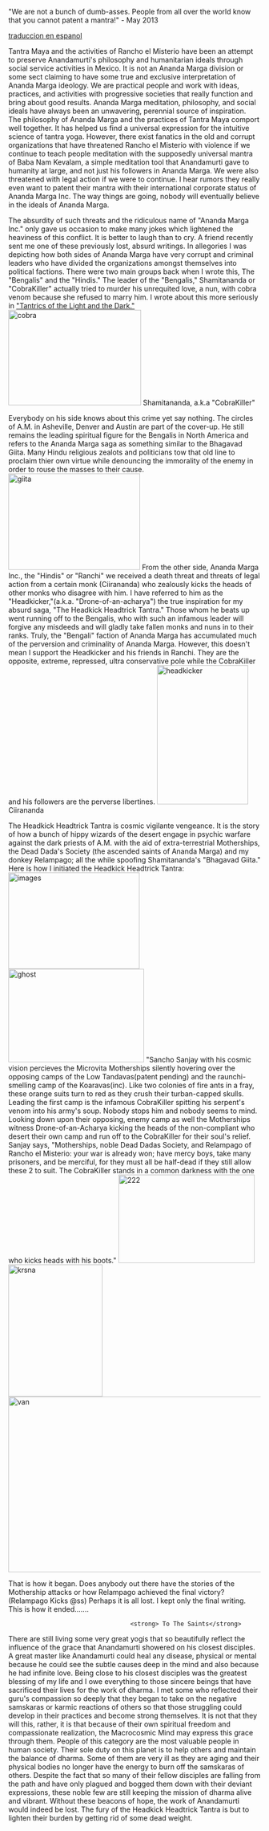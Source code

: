 
"We are not a bunch of dumb-asses.  People from all over the world know that you cannot patent a mantra!"  - May 2013

<a href="http://elmisterio.org/ananda-marga-inc/">traduccion en espanol</a>

Tantra Maya and the activities of Rancho el Misterio have been an attempt to preserve Anandamurti's philosophy and humanitarian ideals through social service activities in Mexico.  It is not an Ananda Marga division or some sect claiming to have some true and exclusive interpretation of Ananda Marga ideology.  We are practical people and work with ideas, practices, and activities with progressive societies that really function and bring about good results.  Ananda Marga meditation, philosophy, and social ideals have always been an unwavering, perennial source of inspiration.  The philosophy of Ananda Marga and the practices of Tantra Maya comport well together.  It has helped us find a universal expression for the intuitive science of tantra yoga.  However, there exist fanatics in the old and corrupt organizations that have threatened Rancho el Misterio with violence if we continue to teach people meditation with the supposedly universal mantra of Baba Nam Kevalam, a simple meditation tool that Anandamurti gave to humanity at large, and not just his followers in Ananda Marga.  We were also threatened with legal action if we were to continue.  I hear rumors they really even want to patent their mantra with their international corporate status of Ananda Marga Inc. The way things are going, nobody will eventually believe in the ideals of Ananda Marga.

The absurdity of such threats and the ridiculous name of "Ananda Marga Inc." only gave us occasion to make many jokes which lightened the heaviness of this conflict.  It is better to laugh than to cry.  A friend recently sent me one of these previously lost, absurd writings.  In allegories I was depicting how both sides of Ananda Marga have very corrupt and criminal leaders who have divided the organizations amongst themselves into political factions.  There were two main groups back when I wrote this, The "Bengalis" and the "Hindis."  The leader of the "Bengalis," Shamitananda or "CobraKiller" actually tried to murder his unrequited love, a nun, with cobra venom because she refused to marry him.  I wrote about this more seriously in <a href="http://elmisterio.org/tantra-of-the-light-and-the-dark/">"Tantrics of the Light and the Dark."</a>
<img src="http://elmisterio.org/wp-content/uploads/2015/12/cobra.jpg" alt="cobra" width="265" height="190" class="alignnone size-full wp-image-380" /> 
Shamitananda, a.k.a "CobraKiller" 

Everybody on his side knows about this crime yet say nothing.  The circles of A.M. in Asheville, Denver and Austin are part of the cover-up.  He still remains the leading spiritual figure for the Bengalis in North America and refers to the Ananda Marga saga as something similar to the Bhagavad Giita.  Many Hindu religious zealots and politicians tow that old line to proclaim thier own virtue while denouncing the immorality of the enemy in order to rouse the masses to their cause.   
<img src="http://elmisterio.org/wp-content/uploads/2011/03/giita.jpeg" alt="giita" width="263" height="192" class="alignnone size-full wp-image-2224" />
From the other side, Ananda Marga Inc., the "Hindis" or "Ranchi" we received a death threat and threats of legal action from a certain monk (Ciirananda) who zealously kicks the heads of other monks who disagree with him.  I have referred to him as the "Headkicker,"(a.k.a. "Drone-of-an-acharya") the true inspiration for my absurd saga, "The Headkick Headtrick Tantra." Those whom he beats up went running off to the Bengalis, who with such an infamous leader will forgive any misdeeds and will gladly take fallen monks and nuns in to their ranks.  Truly, the "Bengali" faction of Ananda Marga has accumulated much of the perversion and criminality of Ananda Marga.  However, this doesn't mean I support the Headkicker and his friends in Ranchi.  They are the opposite, extreme, repressed, ultra conservative pole while the CobraKiller and his followers are the perverse libertines.
<img src="http://elmisterio.org/wp-content/uploads/2011/03/headkicker.jpeg" alt="headkicker" width="182" height="277" class="alignnone size-full wp-image-2225" />
Ciirananda

The Headkick Headtrick Tantra is cosmic vigilante vengeance.  It is the story of how a bunch of hippy wizards of the desert engage in psychic warfare against the dark priests of A.M. with the aid of extra-terrestrial Motherships, the Dead Dada's Society (the ascended saints of Ananda Marga) and my donkey Relampago; all the while spoofing Shamitananda's "Bhagavad Giita."  Here is how I initiated the Headkick Headtrick Tantra:
<img src="http://elmisterio.org/wp-content/uploads/2011/03/images.jpeg" alt="images" width="262" height="192" class="alignnone size-full wp-image-2222" /><img src="http://elmisterio.org/wp-content/uploads/2013/07/ghost.jpeg" alt="ghost" width="271" height="186" class="alignnone size-full wp-image-2977" />
     "Sancho Sanjay with his cosmic vision percieves the Microvita Motherships silently hovering over the opposing camps of the Low Tandavas(patent pending) and the raunchi-smelling camp of the Koaravas(inc).  Like two colonies of fire ants in a fray, these orange suits turn to red as they crush their turban-capped skulls.  Leading the first camp is the infamous CobraKiller spitting his serpent's venom into his army's soup.  Nobody stops him and nobody seems to mind.  
     Looking down upon their opposing, enemy camp as well the Motherships witness Drone-of-an-Acharya kicking the heads of the non-compliant who desert their own camp and run off to the CobraKiller for their soul's relief.  
     Sanjay says, "Motherships, noble Dead Dadas Society, and Relampago of Rancho el Misterio:  your war is already won; have mercy boys, take many prisoners, and be merciful, for they must all be half-dead if they still allow these 2 to suit.  The CobraKiller stands in a common darkness with the one who kicks heads with his boots."
<img src="http://elmisterio.org/wp-content/uploads/2011/03/222.jpeg" alt="222" width="272" height="176" class="alignnone size-full wp-image-2223" /><img src="http://elmisterio.org/wp-content/uploads/2016/07/krsna.jpeg" alt="krsna" width="188" height="263" class="alignnone size-full wp-image-2230" /><img src="http://elmisterio.org/wp-content/uploads/2016/02/van.jpg" alt="van" width="622" height="350" class="alignnone size-full wp-image-1037" />


That is how it began.  Does anybody out there have the stories of the Mothership attacks or how Relampago achieved the final victory?  (Relampago Kicks @ss)
Perhaps it is all lost.  I kept only the final writing.  This is how it ended.......

                                      <strong> To The Saints</strong>

There are still living some very great yogis that so beautifully reflect the influence of the grace that Anandamurti showered on his closest disciples. A great master like Anandamurti could heal any disease, physical or mental because he could see the subtle causes deep in the mind and also because he had infinite love. Being close to his closest disciples was the greatest blessing of my life and I owe everything to those sincere beings that have sacrificed their lives for the work of dharma. I met some who reflected their guru's compassion so deeply that they began to take on the negative samskaras or karmic reactions of others so that those struggling could develop in their practices and become strong themselves. It is not that they will this, rather, it is that because of their own spiritual freedom and compassionate realization, the Macrocosmic Mind may express this grace through them. People of this category are the most valuable people in human society. Their sole duty on this planet is to help others and maintain the balance of dharma. Some of them are very ill as they are aging and their physical bodies no longer have the energy to burn off the samskaras of others. Despite the fact that so many of their fellow disciples are falling from the path and have only plagued and bogged them down with their deviant expressions, these noble few are still keeping the mission of dharma alive and vibrant. Without these beacons of hope, the work of Anandamurti would indeed be lost. The fury of the Headkick Headtrick Tantra is but to lighten their burden by getting rid of some dead weight.
